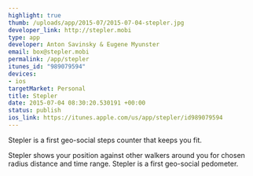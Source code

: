 ```yaml
--- 
highlight: true
thumb: /uploads/app/2015-07/2015-07-04-stepler.jpg
developer_link: http://stepler.mobi
type: app
developer: Anton Savinsky & Eugene Myunster
email: box@stepler.mobi
permalink: /app/stepler
itunes_id: "989079594"
devices: 
- ios
targetMarket: Personal
title: Stepler
date: 2015-07-04 08:30:20.530191 +00:00
status: publish
ios_link: https://itunes.apple.com/us/app/stepler/id989079594
---
```


Stepler is a first geo-social steps counter that keeps you fit.

Stepler shows your position against other walkers around you for chosen radius distance and time range.
Stepler is a first geo-social pedometer.
